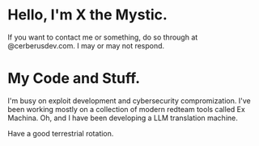 # Hello, I'm X the Mystic.
If you want to contact me or something, do so through at </XtM>@cerberusdev.com.
I may or may not respond.

# My Code and Stuff.

I'm busy on exploit development and cybersecurity compromization.
I've been working mostly on a collection of modern redteam tools called Ex Machina.
Oh, and I have been developing a LLM translation machine.

Have a good terrestrial rotation.



